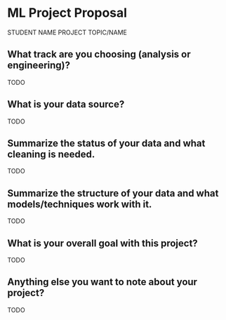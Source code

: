 # ML Project Proposal
STUDENT NAME
PROJECT TOPIC/NAME

## What track are you choosing (analysis or engineering)?
TODO

## What is your data source?
TODO

## Summarize the status of your data and what cleaning is needed.
TODO

## Summarize the structure of your data and what models/techniques work with it.
TODO

## What is your overall goal with this project?
TODO

## Anything else you want to note about your project?
TODO
